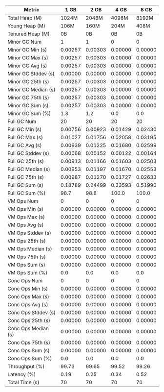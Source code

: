 | Metric | 1 GB | 2 GB | 4 GB | 8 GB |
|------|----|----|----|----|
| Total Heap (M) | 1024M | 2048M | 4096M | 8192M |
| Young Heap (M) | 106M | 160M | 204M | 408M |
| Tenured Heap (M) | 0B | 0B | 0B | 0B |
| Minor GC Num | 1 | 1 | 0 | 0 |
| Minor GC Min (s) | 0.00257 | 0.00303 | 0.00000 | 0.00000 |
| Minor GC Max (s) | 0.00257 | 0.00303 | 0.00000 | 0.00000 |
| Minor GC Avg (s) | 0.00257 | 0.00303 | 0.00000 | 0.00000 |
| Minor GC Stddev (s) | 0.00000 | 0.00000 | 0.00000 | 0.00000 |
| Minor GC 25th (s) | 0.00257 | 0.00303 | 0.00000 | 0.00000 |
| Minor GC Median (s) | 0.00257 | 0.00303 | 0.00000 | 0.00000 |
| Minor GC 75th (s) | 0.00257 | 0.00303 | 0.00000 | 0.00000 |
| Minor GC Sum (s) | 0.00257 | 0.00303 | 0.00000 | 0.00000 |
| Minor GC Sum (%) | 1.3 | 1.2 | 0.0 | 0.0 |
| Full GC Num | 20 | 20 | 20 | 20 |
| Full GC Min (s) | 0.00756 | 0.00923 | 0.01429 | 0.02430 |
| Full GC Max (s) | 0.01027 | 0.01756 | 0.02058 | 0.03195 |
| Full GC Avg (s) | 0.00939 | 0.01225 | 0.01680 | 0.02599 |
| Full GC Stddev (s) | 0.00068 | 0.00152 | 0.00122 | 0.00164 |
| Full GC 25th (s) | 0.00913 | 0.01166 | 0.01603 | 0.02503 |
| Full GC Median (s) | 0.00953 | 0.01197 | 0.01670 | 0.02553 |
| Full GC 75th (s) | 0.00987 | 0.01270 | 0.01727 | 0.02633 |
| Full GC Sum (s) | 0.18789 | 0.24499 | 0.33593 | 0.51990 |
| Full GC Sum (%) | 98.7 | 98.8 | 100.0 | 100.0 |
| VM Ops Num | 0 | 0 | 0 | 0 |
| VM Ops Min (s) | 0.00000 | 0.00000 | 0.00000 | 0.00000 |
| VM Ops Max (s) | 0.00000 | 0.00000 | 0.00000 | 0.00000 |
| VM Ops Avg (s) | 0.00000 | 0.00000 | 0.00000 | 0.00000 |
| VM Ops Stddev (s) | 0.00000 | 0.00000 | 0.00000 | 0.00000 |
| VM Ops 25th (s) | 0.00000 | 0.00000 | 0.00000 | 0.00000 |
| VM Ops Median (s) | 0.00000 | 0.00000 | 0.00000 | 0.00000 |
| VM Ops 75th (s) | 0.00000 | 0.00000 | 0.00000 | 0.00000 |
| VM Ops Sum (s) | 0.00000 | 0.00000 | 0.00000 | 0.00000 |
| VM Ops Sum (%) | 0.0 | 0.0 | 0.0 | 0.0 |
| Conc Ops Num | 0 | 0 | 0 | 0 |
| Conc Ops Min (s) | 0.00000 | 0.00000 | 0.00000 | 0.00000 |
| Conc Ops Max (s) | 0.00000 | 0.00000 | 0.00000 | 0.00000 |
| Conc Ops Avg (s) | 0.00000 | 0.00000 | 0.00000 | 0.00000 |
| Conc Ops Stddev (s) | 0.00000 | 0.00000 | 0.00000 | 0.00000 |
| Conc Ops 25th (s) | 0.00000 | 0.00000 | 0.00000 | 0.00000 |
| Conc Ops Median (s) | 0.00000 | 0.00000 | 0.00000 | 0.00000 |
| Conc Ops 75th (s) | 0.00000 | 0.00000 | 0.00000 | 0.00000 |
| Conc Ops Sum (s) | 0.00000 | 0.00000 | 0.00000 | 0.00000 |
| Conc Ops Sum (%) | 0.0 | 0.0 | 0.0 | 0.0 |
| Throughput (%) | 99.73 | 99.65 | 99.52 | 99.26 |
| Latency (%) | 0.19 | 0.25 | 0.34 | 0.52 |
| Total Time (s) | 70 | 70 | 70 | 70 |
